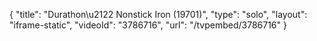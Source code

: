 {
    "title": "Durathon\u2122 Nonstick Iron (19701)",
    "type": "solo",
    "layout": "iframe-static",
    "videoId": "3786716",
    "url": "\/tvpembed\/3786716"
}
